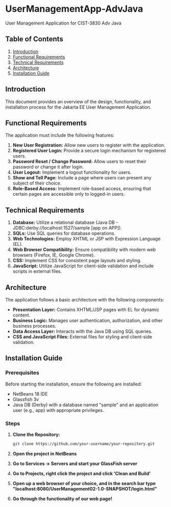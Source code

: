 # UserManagementApp-AdvJava
 User Management Application for CIST-3830 Adv Java

## Table of Contents
1. [Introduction](#introduction)
2. [Functional Requirements](#functional-requirements)
3. [Technical Requirements](#technical-requirements)
4. [Architecture](#architecture)
5. [Installation Guide](#installation-guide)

## Introduction

This document provides an overview of the design, functionality, and installation process for the Jakarta EE User Management Application.

## Functional Requirements

The application must include the following features:

1. **New User Registration:** Allow new users to register with the application.
2. **Registered User Login:** Provide a secure login mechanism for registered users.
3. **Password Reset / Change Password:** Allow users to reset their password or change it after login.
4. **User Logout:** Implement a logout functionality for users.
5. **Show and Tell Page:** Include a page where users can present any subject of their choice.
6. **Role-Based Access:** Implement role-based access, ensuring that certain pages are accessible only to logged-in users.

## Technical Requirements

1. **Database:** Utilize a relational database (Java DB - JDBC:derby://localhost:1527/sample [app on APP]).
2. **SQLs:** Use SQL queries for database operations.
3. **Web Technologies:** Employ XHTML or JSP with Expression Language (EL).
4. **Web Browser Compatibility:** Ensure compatibility with modern web browsers (Firefox, IE, Google Chrome).
5. **CSS:** Implement CSS for consistent page layouts and styling.
6. **JavaScript:** Utilize JavaScript for client-side validation and include scripts in external files.

## Architecture

The application follows a basic architecture with the following components:

- **Presentation Layer:** Contains XHTML/JSP pages with EL for dynamic content.
- **Business Logic:** Manages user authentication, authorization, and other business processes.
- **Data Access Layer:** Interacts with the Java DB using SQL queries.
- **CSS and JavaScript Files:** External files for styling and client-side validation.

## Installation Guide

### Prerequisites

Before starting the installation, ensure the following are installed:

- NetBeans 18 IDE 
- Glassfish 3v
- Java DB (Derby) with a database named "sample" and an application user (e.g., app) with appropriate privileges.

### Steps

1. **Clone the Repository:**
   ```sh
   git clone https://github.com/your-username/your-repository.git
   
2. **Open the project in NetBeans**

3. **Go to Services -> Servers and start your GlassFish server**

4. **Go to Projects, right click the project and click 'Clean and Build'**

5. **Open up a web browser of your choice, and in the search bar type "localhost:8080/UserManagement02-1.0-SNAPSHOT/login.html"**

6. **Go through the functionality of our web page!**

